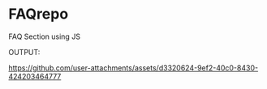 # FAQrepo
FAQ Section using JS

OUTPUT:


https://github.com/user-attachments/assets/d3320624-9ef2-40c0-8430-424203464777



